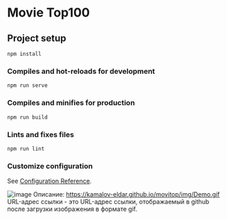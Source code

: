 # Movie Top100

## Project setup

```
npm install
```

### Compiles and hot-reloads for development

```
npm run serve
```

### Compiles and minifies for production

```
npm run build
```

### Lints and fixes files

```
npm run lint
```

### Customize configuration

See [Configuration Reference](https://cli.vuejs.org/config/).

![image](https://kamalov-eldar.github.io/movitop/img/Demo.gif)
Описание:
https://kamalov-eldar.github.io/movitop/img/Demo.gif
URL-адрес ссылки - это URL-адрес ссылки, отображаемый в github после загрузки изображения в формате gif.
